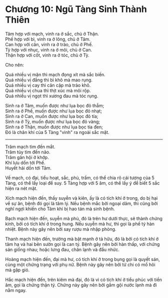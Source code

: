# Chương 10: Ngũ Tàng Sinh Thành Thiên

Tâm hợp với mạch, vinh ra ở sắc, chủ ở Thận.  
Phế hợp với bì, vinh ra ở lông, chủ ở Tâm.  
Can hợp với cân, vinh ra ở trảo, chủ ở Phế.  
Tỳ hợp với nhục, vinh ra ở môi, chủ ở Can.  
Thận hợp với cốt, vinh ra ở tóc, chủ ở Tỳ.

Cho nên:

Quá nhiều vị mặn thì mạch đọng xít mà sắc biến.  
Quá nhiều vị đắng thì bì khô mà mao rụng.  
Quá nhiều vị cay thì cân cập mà trảo khô.  
Quá nhiều vị chua thì thịt xúc mà môi rộp.  
Quá nhiều vị ngọt thì xương đau mà tóc rụng.

Sinh ra ở Tâm, muốn được như lụa bọc đỏ thẫm;  
Sinh ra ở Phế, muốn được như lụa bọc đỏ nhạt;  
Sinh ra ở Can, muốn được như lụa bọc đỏ tía;  
Sinh ra ở Tỳ, muốn được như lụa bọc đỏ vàng;  
Sinh ra ở Thận, muốn được như lụa bọc tía đen;  
Đó là chân khí của 5 Tàng "vinh" ra ngoài sắc mặt.

***

Trăm mạch tìm đến mắt.  
Trăm tủy tìm đến não.  
Trăm gân hội ở khớp.  
Khí lưu dồn tới Phế.  
Huyết hải dồn tới Tâm.

Về mạch, có đại, tiểu hoạt, sắc, phù, trầm, có thể chia rõ cái tượng của 5 Tàng,
có thể lấy loại để suy. 5 Tàng hợp với 5 âm, có thể lấy ý để biết 5 sắc hiện ra
nét mặt.

Xích mạch hiện đến, thấy suyễn và kiên, ấy là có tích khí ở trong, do bị hại về
sự ăn, bệnh đó gọi là tâm lý. Nếu bệnh mắc bởi ngoại dâm, thì cũng bởi nghĩ ngợi
khiến cho Tâm khí bị hao tán mà sinh bệnh.

Bạch mạch hiện đến, suyễn mà phù, đó là trên hư dưới thực, sẽ thành chứng kinh,
bởi có tích khí ở trong hung. Nếu suyễn mà hư, thì gọi là phế tý hàn nhiệt. Bệnh
này gây nên bởi say rượu mà nhập phòng.

Thanh mạch hiện đến, trường mà bật mạnh ở tả hữu, đó là bởi có tích khí ở tâm hạ
và hai bên sườn gọi là can tý. Bệnh gây nên bởi hàn thấp, với chứng sán giống
nhau; hoặc lưng đau, chân lạnh và đầu nhức.

Hoàng mạch hiện đến, đại mà hư, có tích khí ở trong bụng gọi là quyết sán, cùng
một chứng trạng với phụ nữ. Bệnh này gây nên bởi tứ chi có mồ hôi mà gặp gió.

Hắc mạch hiện đến, trên kiêm mà đại, đó là vì có tích khí ở tiểu phúc với tiền
âm, gọi là chứng thận tý. Chứng này gây nên bởi gắm gội nước lạnh mà đi nằm ngay.

